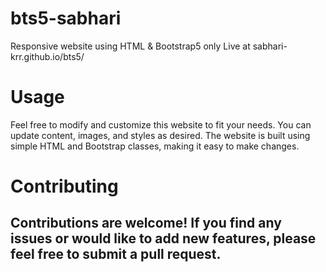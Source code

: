 # bts5-sabhari
 Responsive website using HTML & Bootstrap5 only
 Live at sabhari-krr.github.io/bts5/ 
# Usage

Feel free to modify and customize this website to fit your needs. You can update content, images, and styles as desired. The website is built using simple HTML and Bootstrap classes, making it easy to make changes.
# Contributing

Contributions are welcome! If you find any issues or would like to add new features, please feel free to submit a pull request.
---
